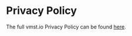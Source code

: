# Privacy Policy

The full vmst.io Privacy Policy can be found [here](https://vmst.io/privacy-policy).
